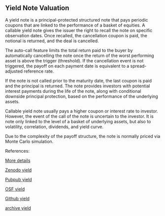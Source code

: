 ## Yield Note Valuation

A yield note is a principal-protected structured note that pays periodic coupons that are linked to the performance of a basket of equities. A callable yield note gives the issuer the right to recall the note on specific observation dates. Once recalled, the cancellation coupon is paid, the notional is returned, and the deal is cancelled.

The auto-call feature limits the total return paid to the buyer by automatically cancelling the note once the return of the worst performing asset is above the trigger (threshold). If the cancellation event is not triggered, the payoff on each payment date is equivalent to a spread-adjusted reference rate.

If the note is not called prior to the maturity date, the last coupon is paid and the principal is returned. The note provides investors with potential interest payments during the life of the note, along with conditional downside principal protection, based on the performance of the underlying assets.

Callable yield note usually pays a higher coupon or interest rate to investor. However, the event of the call of the note is uncertain to the investor. It is note only linked to the level of a basket of underlying assets, but also to volatility, correlation, dividends, and yield curve.


Due to the complexity of the payoff structure, the note is normally priced via Monte Carlo simulation. 





References:
   
[More details](./EqYield-23.pdf)   
   
[Zenodo yield](https://zenodo.org/record/5759793/files/Zenodo-EqYield.pdf)
   
[Pubpub yield](https://david.pubpub.org/pub/phabu3zx/release/1)
   
[OSF yield](https://osf.io/mhktc/download)

[Github yield](https://ia803403.us.archive.org/0/items/eq-yield-23/EqYield-archive.pdf)  

[archive yield](https://ia803403.us.archive.org/0/items/eq-yield-23/EqYield-archive.pdf)